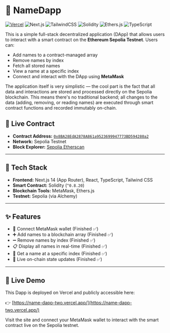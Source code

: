 
# 🪪 NameDapp

[![Vercel](https://img.shields.io/badge/Live%20on-Vercel-000?style=flat&logo=vercel)](https://name-dapp-two.vercel.app/)
![Next.js](https://img.shields.io/badge/Next.js-000000?style=flat-square&logo=next.js)
![TailwindCSS](https://img.shields.io/badge/TailwindCSS-38bdf8?style=flat-square&logo=tailwindcss&logoColor=white)
![Solidity](https://img.shields.io/badge/Solidity-363636?style=flat-square&logo=solidity)
![Ethers.js](https://img.shields.io/badge/Ethers.js-6e45f2?style=flat-square)
![TypeScript](https://img.shields.io/badge/TypeScript-3178c6?style=flat-square&logo=typescript&logoColor=white)

This is a simple full-stack decentralized application (DApp) that allows users to interact with a smart contract on the **Ethereum Sepolia Testnet**. Users can:

- Add names to a contract-managed array
- Remove names by index
- Fetch all stored names
- View a name at a specific index
- Connect and interact with the DApp using **MetaMask**

The application itself is very simplistic — the cool part is the fact that all data and interactions are stored and processed directly on the Sepolia blockchain. This means there's no traditional backend; all changes to the data (adding, removing, or reading names) are executed through smart contract functions and recorded immutably on-chain.

## 🔗 Live Contract

- **Contract Address:** [`0x8BA28EdA2878A861a9523699947773BD594280a2`](https://sepolia.etherscan.io/address/0x8BA28EdA2878A861a9523699947773BD594280a2)
- **Network:** Sepolia Testnet  
- **Block Explorer:** [Sepolia Etherscan](https://sepolia.etherscan.io/address/0x16993AB19598182767e9a8cb8F78fF696F976Fd5)

---

## 🧠 Tech Stack

- **Frontend:** Next.js 14 (App Router), React, TypeScript, Tailwind CSS
- **Smart Contract:** Solidity (`^0.8.20`)
- **Blockchain Tools:** MetaMask, Ethers.js
- **Testnet:** Sepolia (via Alchemy)

---

## ✨ Features

- 🔐 Connect MetaMask wallet (Finished ✅)
- ➕ Add names to a blockchain array (Finished ✅)
- ➖ Remove names by index (Finished ✅)
- 📋 Display all names in real-time (Finished ✅)
- 🔎 Get a name at a specific index (Finished ✅)
- 🔄 Live on-chain state updates (Finished ✅)

---

## 🚀 Live Demo

This Dapp is deployed on Vercel and publicly accessible here:

👉 [https://name-dapp-two.vercel.app/](https://name-dapp-two.vercel.app/)

Visit the site and connect your MetaMask wallet to interact with the smart contract live on the Sepolia testnet.
